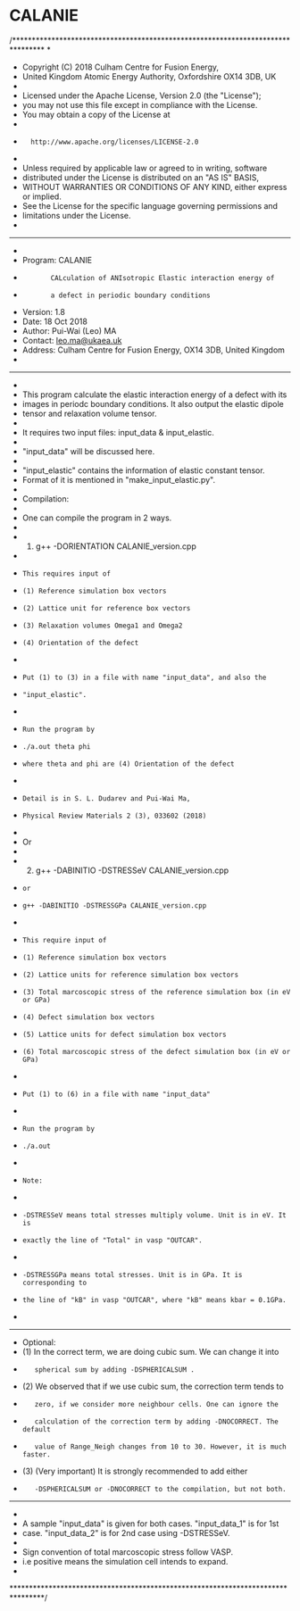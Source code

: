# CALANIE

/********************************************************************************
*
*   Copyright (C) 2018 Culham Centre for Fusion Energy,
*   United Kingdom Atomic Energy Authority, Oxfordshire OX14 3DB, UK
*
*   Licensed under the Apache License, Version 2.0 (the "License");
*   you may not use this file except in compliance with the License.
*   You may obtain a copy of the License at
*
*       http://www.apache.org/licenses/LICENSE-2.0
*
*   Unless required by applicable law or agreed to in writing, software
*   distributed under the License is distributed on an "AS IS" BASIS,
*   WITHOUT WARRANTIES OR CONDITIONS OF ANY KIND, either express or implied.
*   See the License for the specific language governing permissions and
*   limitations under the License.
*
********************************************************************************
*
*   Program: CALANIE
*            CALculation of ANIsotropic Elastic interaction energy of
*            a defect in periodic boundary conditions
*   Version: 1.8
*   Date:    18 Oct 2018
*   Author:  Pui-Wai (Leo) MA
*   Contact: leo.ma@ukaea.uk
*   Address: Culham Centre for Fusion Energy, OX14 3DB, United Kingdom
*
********************************************************************************
* 
*  This program calculate the elastic interaction energy of a defect with its
*  images in periodc boundary conditions. It also output the elastic dipole 
*  tensor and relaxation volume tensor.
*  
*  It requires two input files: input_data & input_elastic.
*
*  "input_data" will be discussed here.
*
*  "input_elastic" contains the information of elastic constant tensor.
*  Format of it is mentioned in "make_input_elastic.py".
*
*  Compilation:
*
*  One can compile the program in 2 ways.
*
*  1) g++ -DORIENTATION CALANIE_version.cpp
*
*     This requires input of 
*     (1) Reference simulation box vectors
*     (2) Lattice unit for reference box vectors
*     (3) Relaxation volumes Omega1 and Omega2
*     (4) Orientation of the defect
*
*     Put (1) to (3) in a file with name "input_data", and also the 
*     "input_elastic". 
*
*     Run the program by
*     ./a.out theta phi
*     where theta and phi are (4) Orientation of the defect
*
*     Detail is in S. L. Dudarev and Pui-Wai Ma, 
*     Physical Review Materials 2 (3), 033602 (2018)
*
*  Or
*
*  2) g++ -DABINITIO -DSTRESSeV CALANIE_version.cpp
*     or
*     g++ -DABINITIO -DSTRESSGPa CALANIE_version.cpp
*
*     This require input of
*     (1) Reference simulation box vectors
*     (2) Lattice units for reference simulation box vectors
*     (3) Total marcoscopic stress of the reference simulation box (in eV or GPa) 
*     (4) Defect simulation box vectors
*     (5) Lattice units for defect simulation box vectors
*     (6) Total marcoscopic stress of the defect simulation box (in eV or GPa)
*
*     Put (1) to (6) in a file with name "input_data"
*
*     Run the program by
*     ./a.out
*
*     Note:
*     
*     -DSTRESSeV means total stresses multiply volume. Unit is in eV. It is 
*     exactly the line of "Total" in vasp "OUTCAR". 
*
*     -DSTRESSGPa means total stresses. Unit is in GPa. It is corresponding to 
*     the line of "kB" in vasp "OUTCAR", where "kB" means kbar = 0.1GPa.
*
********************************************************************************
* Optional:
*    (1) In the correct term, we are doing cubic sum. We can change it into
*        spherical sum by adding -DSPHERICALSUM . 
*    (2) We observed that if we use cubic sum, the correction term tends to
*        zero, if we consider more neighbour cells. One can ignore the 
*        calculation of the correction term by adding -DNOCORRECT. The default 
*        value of Range_Neigh changes from 10 to 30. However, it is much faster.  
*    (3) (Very important) It is strongly recommended to add either 
*        -DSPHERICALSUM or -DNOCORRECT to the compilation, but not both.
********************************************************************************
*
*  A sample "input_data" is given for both cases. "input_data_1" is for 1st 
*  case. "input_data_2" is for 2nd case using -DSTRESSeV. 
*
*  Sign convention of total marcoscopic stress follow VASP. 
*  i.e positive means the simulation cell intends to expand.
*
********************************************************************************/

